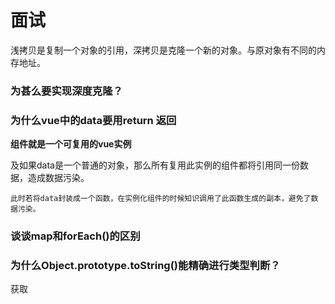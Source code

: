 # 面试

浅拷贝是复制一个对象的引用，深拷贝是克隆一个新的对象。与原对象有不同的内存地址。

### 为甚么要实现深度克隆？

### 为什么vue中的data要用return 返回

**组件就是一个可复用的vue实例**

及如果data是一个普通的对象，那么所有复用此实例的组件都将引用同一份数据，造成数据污染。

    此时若将data封装成一个函数，在实例化组件的时候知识调用了此函数生成的副本，避免了数据污染。

### 谈谈map和forEach()的区别



### 为什么Object.prototype.toString()能精确进行类型判断？

获取
